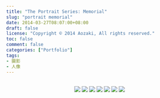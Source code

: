 ```yaml
---
title: "The Portrait Series: Memorial"
slug: "portrait memorial"
date: 2014-03-27T08:07:00+08:00
draft: false
license: "Copyright © 2014 Aozaki, All rights reserved."
toc: false
comment: false
categories: ["Portfolio"]
tags: 
- 摄影
- 人像
---
```


<br>
<center>
    <img src="https://img.aozaki.cc/20140327_0001.jpg">
    <img src="https://img.aozaki.cc/20140327_0002.jpg">
    <img src="https://img.aozaki.cc/20140327_0003.jpg">
    <img src="https://img.aozaki.cc/20140327_0004.jpg">
    <img src="https://img.aozaki.cc/20140327_0005.jpg">
    <img src="https://img.aozaki.cc/20140327_0006.jpg">
    <img src="https://img.aozaki.cc/20140327_0007.jpg">
</center>

<!--
    Nikon D800
    Nikon AF-S NIKKOR 28mm f/1.8G
    Nikon AF-S NIKKOR 85mm f/1.8G
-->
